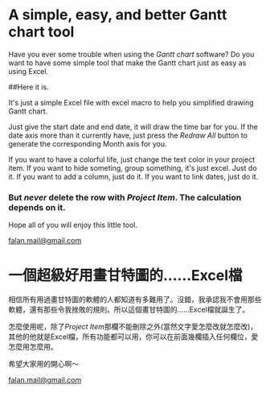 # A simple, easy, and better Gantt chart tool

Have you ever some trouble when using the *Gantt chart* software?
Do you want to have some simple tool that make the Gantt chart just as easy as using Excel.

##Here it is.

It's just a simple Excel file with excel macro to help you simplified drawing Gantt chart.

Just give the start date and end date, it will draw the time bar for you.
If the date axis more than it currently have, just press the *Redraw All* button to generate the corresponding Month axis for you.

If you want to have a colorful life, just change the text color in your project item.
If you want to hide someting, group something, it's just excel. Just do it.
If you want to add a column, just do it. If you want to link dates, just do it.

### But *never* delete the row with *Project Item*. The calculation depends on it.

Hope all of you will enjoy this little tool.


falan.mail@gmail.com

# 一個超級好用畫甘特圖的......Excel檔

相信所有用過畫甘特圖的軟體的人都知道有多難用了。沒錯，我承認我不會用那些軟體，還有那些令我挫敗的規則。所以這個畫甘特圖的......Excel檔就誕生了。

怎麼使用呢，除了*Project Item*那欄不能刪除之外(當然文字愛怎麼改就怎麼改)，其他的他就是Excel檔，所有功能都可以用，你可以在前面幾欄插入任何欄位，愛怎麼用怎麼用。

希望大家用的開心啊～

falan.mail@gmail.com



